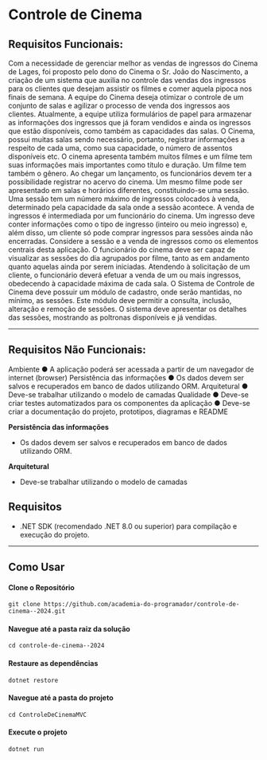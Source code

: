 # Controle de Cinema

## Requisitos Funcionais:

  Com a necessidade de gerenciar melhor as vendas de ingressos do Cinema de Lages, foi proposto pelo dono do Cinema o
Sr. João do Nascimento, a criação de um sistema que auxilia no controle das vendas dos ingressos para os clientes que
desejam assistir os filmes e comer aquela pipoca nos finais de semana.
  A equipe do Cinema deseja otimizar o controle de um conjunto de salas e agilizar o processo de venda dos ingressos aos
clientes. Atualmente, a equipe utiliza formulários de papel para armazenar as informações dos ingressos que já foram
vendidos e ainda os ingressos que estão disponíveis, como também as capacidades das salas.
  O Cinema, possui muitas salas sendo necessário, portanto, registrar informações a respeito de cada uma, como sua
capacidade, o número de assentos disponíveis etc. O cinema apresenta também muitos filmes e um filme tem suas
informações mais importantes como título e duração. Um filme tem também o gênero.
  Ao chegar um lançamento, os funcionários devem ter a possibilidade registrar no acervo do cinema.
  Um mesmo filme pode ser apresentado em salas e horários diferentes, constituindo-se uma sessão. Uma sessão tem um
número máximo de ingressos colocados à venda, determinado pela capacidade da sala onde a sessão acontece.
A venda de ingressos é intermediada por um funcionário do cinema. Um ingresso deve conter informações como o tipo de
ingresso (inteiro ou meio ingresso) e, além disso, um cliente só pode comprar ingressos para sessões ainda não
encerradas.
  Considere a sessão e a venda de ingressos como os elementos centrais desta aplicação.
O funcionário do cinema deve ser capaz de visualizar as sessões do dia agrupados por filme, tanto as em andamento
quanto aquelas ainda por serem iniciadas.
  Atendendo à solicitação de um cliente, o funcionário deverá efetuar a venda de um ou mais ingressos, obedecendo à
capacidade máxima de cada sala.
  O Sistema de Controle de Cinema deve possuir um módulo de cadastro, onde serão mantidas, no mínimo, as sessões. Este
módulo deve permitir a consulta, inclusão, alteração e remoção de sessões.
  O sistema deve apresentar os detalhes das sessões, mostrando as poltronas disponíveis e já vendidas.

---

## Requisitos Não Funcionais:

Ambiente
● A aplicação poderá ser acessada a partir de um navegador de internet (browser)
Persistência das informações
● Os dados devem ser salvos e recuperados em banco de dados utilizando ORM.
Arquitetural
● Deve-se trabalhar utilizando o modelo de camadas
Qualidade
● Deve-se criar testes automatizados para os componentes da aplicação
● Deve-se criar a documentação do projeto, prototipos, diagramas e README

**Persistência das informações**
- Os dados devem ser salvos e recuperados em banco de dados utilizando ORM.

**Arquitetural**
- Deve-se trabalhar utilizando o modelo de camadas


## Requisitos

- .NET SDK (recomendado .NET 8.0 ou superior) para compilação e execução do projeto.

---

## Como Usar

#### Clone o Repositório
```
git clone https://github.com/academia-do-programador/controle-de-cinema--2024.git
```

#### Navegue até a pasta raiz da solução
```
cd controle-de-cinema--2024
```

#### Restaure as dependências
```
dotnet restore
```

#### Navegue até a pasta do projeto
```
cd ControleDeCinemaMVC
```

#### Execute o projeto
```
dotnet run
```

